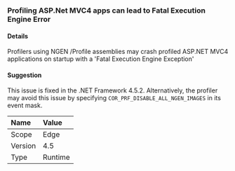 ### Profiling ASP.Net MVC4 apps can lead to Fatal Execution Engine Error

#### Details

Profilers using NGEN /Profile assemblies may crash profiled ASP.NET MVC4 applications on startup with a 'Fatal Execution Engine Exception'

#### Suggestion

This issue is fixed in the .NET Framework 4.5.2. Alternatively, the profiler may avoid this issue by specifying <code>COR_PRF_DISABLE_ALL_NGEN_IMAGES</code> in its event mask.

| Name    | Value       |
|:--------|:------------|
| Scope   |Edge|
|Version|4.5|
|Type|Runtime|
